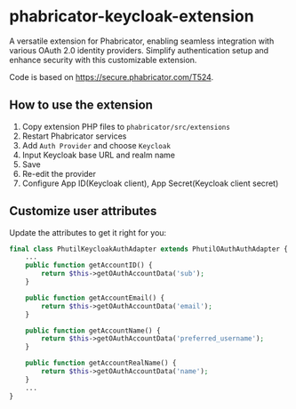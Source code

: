# phabricator-keycloak-extension
A versatile extension for Phabricator, enabling seamless integration with various OAuth 2.0 identity providers. Simplify authentication setup and enhance security with this customizable extension.

Code is based on https://secure.phabricator.com/T524.

## How to use the extension

1. Copy extension PHP files to `phabricator/src/extensions`
2. Restart Phabricator services
3. Add `Auth Provider` and choose `Keycloak`
4. Input Keycloak base URL and realm name
5. Save
6. Re-edit the provider
7. Configure App ID(Keycloak client), App Secret(Keycloak client secret)

## Customize user attributes

Update the attributes to get it right for you:

```php
final class PhutilKeycloakAuthAdapter extends PhutilOAuthAuthAdapter {
    ...
    public function getAccountID() {
        return $this->getOAuthAccountData('sub');
    }

    public function getAccountEmail() {
        return $this->getOAuthAccountData('email');
    }

    public function getAccountName() {
        return $this->getOAuthAccountData('preferred_username');
    }

    public function getAccountRealName() {
        return $this->getOAuthAccountData('name');
    }
    ...
}
```
